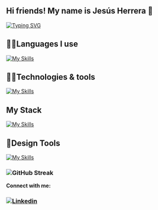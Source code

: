## Hi friends! My name is Jesús Herrera 👋

[![Typing SVG](https://readme-typing-svg.demolab.com?font=Trispace&duration=2000&pause=300&center=true&multiline=true&width=450&height=90&lines=I'm+Frontend+Developer;and+I+love+React)](https://git.io/typing-svg)

###

## 🤘🏻Languages I use
[![My Skills](https://skillicons.dev/icons?i=html,css,js)](https://skillicons.dev)

###

## 👌🏻Technologies & tools
[![My Skills](https://skillicons.dev/icons?i=styledcomponents,bootstrap,vite,firebase,mysql,vscode,git,github&perline=4&theme=light)](https://skillicons.dev)

##  My Stack
[![My Skills](https://skillicons.dev/icons?i=mongo,express,react,nodejs&perline=2&themetheme=dark)](https://skillicons.dev)

## 🎈Design Tools
[![My Skills](https://skillicons.dev/icons?i=ps,ai,figma)](https://skillicons.dev)

### ![GitHub Streak](https://streak-stats.demolab.com?user=Jesusjha&theme=merko&date_format=j%20M%5B%20Y%5D&border=ABDD19)

**Connect with me:**
### [![Linkedin](https://img.shields.io/badge/LinkedIn-0077B5?style=for-the-badge&logo=linkedin&logoColor=white)](https://www.linkedin.com/in/je-herrera/)
